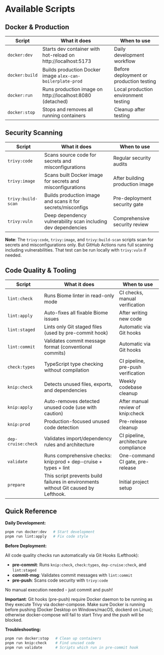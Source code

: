 # Available Scripts

## Docker & Production

| Script         | What it does                                                  | When to use                             |
|----------------|---------------------------------------------------------------|-----------------------------------------|
| `docker:dev`   | Starts dev container with hot-reload on http://localhost:5173 | Daily development workflow              |
| `docker:build` | Builds production Docker image `alex-can-boilerplate-prod`    | Before deployment or production testing |
| `docker:run`   | Runs production image on http://localhost:8080 (detached)     | Local production environment testing    |
| `docker:stop`  | Stops and removes all running containers                      | Cleanup after testing                   |

## Security Scanning

| Script             | What it does                                                  | When to use                     |
|--------------------|---------------------------------------------------------------|---------------------------------|
| `trivy:code`       | Scans source code for secrets and misconfigurations           | Regular security audits         |
| `trivy:image`      | Scans built Docker image for secrets and misconfigurations    | After building production image |
| `trivy:build-scan` | Builds production image and scans it for secrets/misconfigs   | Pre-deployment security gate    |
| `trivy:vuln`       | Deep dependency vulnerability scan including dev dependencies | Comprehensive security review   |

**Note**: The `trivy:code`, `trivy:image`, and `trivy:build-scan` scripts scan for secrets and misconfigurations only. But GitHub Actions runs full scanning including vulnerabilities. That test can be run locally with `trivy:vuln` if needed.

## Code Quality & Tooling

| Script             | What it does                                                                        | When to use                          |
|--------------------|-------------------------------------------------------------------------------------|--------------------------------------|
| `lint:check`       | Runs Biome linter in read-only mode                                                 | CI checks, manual verification       |
| `lint:apply`       | Auto-fixes all fixable Biome issues                                                 | After writing new code               |
| `lint:staged`      | Lints only Git staged files (used by pre-commit hook)                               | Automatic via Git hooks              |
| `lint:commit`      | Validates commit message format (conventional commits)                              | Automatic via Git hooks              |
| `check:types`      | TypeScript type checking without compilation                                        | CI pipeline, pre-push verification   |
| `knip:check`       | Detects unused files, exports, and dependencies                                     | Weekly codebase cleanup              |
| `knip:apply`       | Auto-removes detected unused code (use with caution)                                | After manual review of knip:check    |
| `knip:prod`        | Production-focused unused code detection                                            | Pre-release cleanup                  |
| `dep-cruise:check` | Validates import/dependency rules and architecture                                  | CI pipeline, architecture compliance |
| `validate`         | Runs comprehensive checks: knip:prod + dep-cruise + types + lint                    | One-command CI gate, pre-release     |
| `prepare`          | This script prevents build failures in environments without Git caused by Lefthook. | Initial project setup                |

## Quick Reference

**Daily Development:**

```bash
pnpm run docker:dev   # Start development
pnpm run lint:apply   # Fix code style
```

**Before Deployment:**

All code quality checks run automatically via Git Hooks (Lefthook):
- **pre-commit**: Runs `knip:check`, `check:types`, `dep-cruise:check`, and `lint:staged`
- **commit-msg**: Validates commit messages with `lint:commit`
- **pre-push**: Scans code security with `trivy:code`

No manual execution needed - just commit and push!

**Important**: Git hooks (pre-push) require Docker daemon to be running as they execute Trivy via docker-compose. Make sure Docker is running before pushing (Docker Desktop on Windows/macOS, dockerd on Linux); otherwise docker-compose will fail to start Trivy and the push will be blocked.

**Troubleshooting:**

```bash
pnpm run docker:stop   # Clean up containers
pnpm run knip:check    # Find unused code
pnpm run validate      # Scripts which run in pre-commit hook
```
